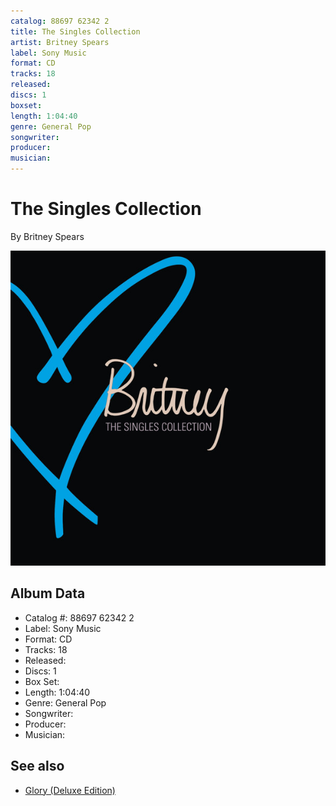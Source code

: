 ```yaml
---
catalog: 88697 62342 2
title: The Singles Collection
artist: Britney Spears
label: Sony Music
format: CD
tracks: 18
released: 
discs: 1
boxset: 
length: 1:04:40
genre: General Pop
songwriter: 
producer: 
musician: 
---
```


# The Singles Collection

By Britney Spears

![](../../assets/cdcovers/Britney_Spears-The_Singles_Collection.png)

## Album Data

- Catalog #: 88697 62342 2
- Label: Sony Music
- Format: CD
- Tracks: 18
- Released: 
- Discs: 1
- Box Set: 
- Length: 1:04:40
- Genre: General Pop
- Songwriter: 
- Producer: 
- Musician: 


## See also

- [Glory (Deluxe Edition)](Glory_Deluxe_Edition.md)
